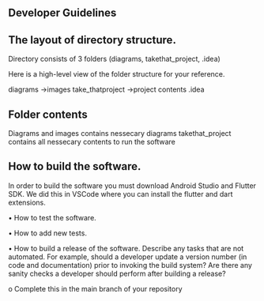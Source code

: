## Developer Guidelines

## The layout of directory structure.
Directory consists of 3 folders (diagrams, takethat_project, .idea)
  
Here is a high-level view of the folder structure for your reference.
  
diagrams
  ->images
take_thatproject
  ->project contents
.idea

## Folder contents
Diagrams and images contains nessecary diagrams
takethat_project contains all nessecary contents to run the software
  
## How to build the software.
In order to build the software you must download Android Studio and Flutter SDK. We did this in VSCode where you can install the flutter and dart extensions.

• How to test the software.

• How to add new tests.

• How to build a release of the software. Describe any tasks
that are not automated. For example, should a developer
update a version number (in code and documentation) prior
to invoking the build system? Are there any sanity checks a
developer should perform after building a release?
  
o Complete this in the main branch of your repository

